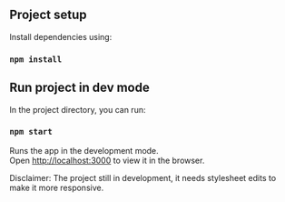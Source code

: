 ## Project setup

Install dependencies using:

### `npm install`

## Run project in dev mode

In the project directory, you can run:

### `npm start`

Runs the app in the development mode.\
Open [http://localhost:3000](http://localhost:3000) to view it in the browser.


Disclaimer: The project still in development, it needs stylesheet edits to make it more responsive. 
